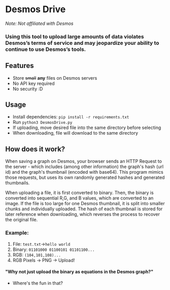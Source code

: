 # Desmos Drive
*Note: Not affiliated with Desmos*
### Using this tool to upload large amounts of data violates Desmos’s terms of service and may jeopardize your ability to continue to use Desmos’s tools.
## Features
- Store ~~small~~ **any** files on Desmos servers
- No API key required
- No security :D
## Usage
- Install dependencies: `pip install -r requirements.txt`
- Run `python3 DesmosDrive.py`
- If uploading, move desired file into the same directory before selecting
- When downloading, file will download to the same directory
## How does it work?
When saving a graph on Desmos, your browser sends an HTTP Request to the server - which includes (among other information) the graph's hash (url id) and the graph's thumbnail (encoded with base64). This program mimics those requests, but uses its own randomly generated hashes and generated thumbnails.

When uploading a file, it is first converted to binary. Then, the binary is converted into sequential R,G, and B values, which are converted to an image. If the file is too large for one Desmos thumbnail, it is split into smaller chunks and individually uploaded. The hash of each thumbnail is stored for later reference when downloading, which reverses the process to recover the original file.

### Example:
1. File: `test.txt`->`hello world`
2. Binary: `01101000 01100101 01101100...`
3. RGB: `(104,101,108)...`
4. RGB Pixels -> PNG -> Upload!

#### "Why not just upload the binary as equations in the Desmos graph?"
- Where's the fun in that?

